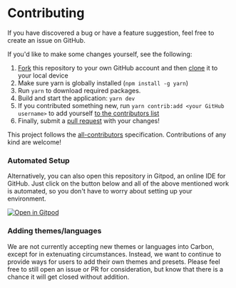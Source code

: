 # Contributing

If you have discovered a bug or have a feature suggestion, feel free to create an issue on GitHub.

If you'd like to make some changes yourself, see the following:

1. [Fork](https://help.github.com/articles/fork-a-repo/) this repository to your own GitHub account and then [clone](https://help.github.com/articles/cloning-a-repository/) it to your local device
2. Make sure yarn is globally installed (`npm install -g yarn`)
3. Run `yarn` to download required packages.
4. Build and start the application: `yarn dev`
5. If you contributed something new, run `yarn contrib:add <your GitHub username>` to add yourself [to the contributors list](/README.md#contributors)
6. Finally, submit a [pull request](https://help.github.com/articles/creating-a-pull-request-from-a-fork/) with your changes!

This project follows the [all-contributors](https://github.com/kentcdodds/all-contributors) specification. Contributions of any kind are welcome!

### Automated Setup

Alternatively, you can also open this repository in Gitpod, an online IDE for GitHub. Just click on the button below and all of the above mentioned work is automated, so you don't have to worry about setting up your environment.

[![Open in Gitpod](https://gitpod.io/button/open-in-gitpod.svg)](https://gitpod.io/#https://github.com/carbon-app/carbon)

### Adding themes/languages

We are not currently accepting new themes or languages into Carbon, except for in extenuating circumstances. Instead, we want to continue to provide ways for users to add their own themes and presets. Please feel free to still open an issue or PR for consideration, but know that there is a chance it will get closed without addition.
